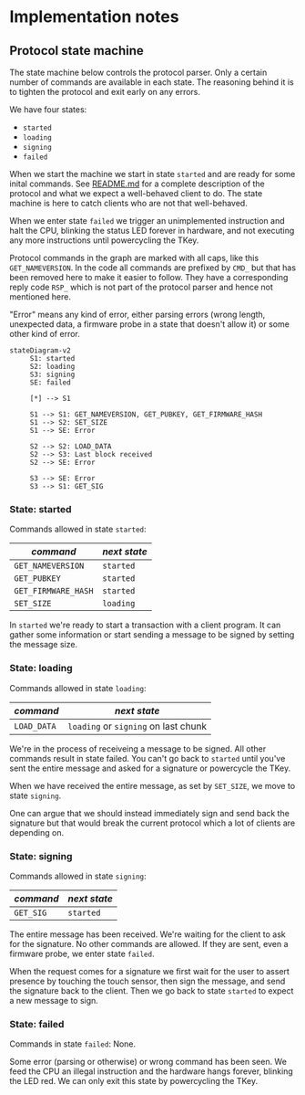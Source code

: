 # Implementation notes

## Protocol state machine

The state machine below controls the protocol parser. Only a certain
number of commands are available in each state. The reasoning behind
it is to tighten the protocol and exit early on any errors.

We have four states:

- `started`
- `loading`
- `signing`
- `failed`

When we start the machine we start in state `started` and are ready
for some inital commands. See [README.md](../README.md) for a complete
description of the protocol and what we expect a well-behaved client
to do. The state machine is here to catch clients who are not that
well-behaved.

When we enter state `failed` we trigger an unimplemented instruction
and halt the CPU, blinking the status LED forever in hardware, and not
executing any more instructions until powercycling the TKey.

Protocol commands in the graph are marked with all caps, like this
`GET_NAMEVERSION`. In the code all commands are prefixed by `CMD_` but
that has been removed here to make it easier to follow. They have a
corresponding reply code `RSP_` which is not part of the protocol
parser and hence not mentioned here.

"Error" means any kind of error, either parsing errors (wrong length,
unexpected data, a firmware probe in a state that doesn't allow it) or
some other kind of error.

```mermaid
stateDiagram-v2
     S1: started
     S2: loading
     S3: signing
     SE: failed

     [*] --> S1

     S1 --> S1: GET_NAMEVERSION, GET_PUBKEY, GET_FIRMWARE_HASH
     S1 --> S2: SET_SIZE
     S1 --> SE: Error

     S2 --> S2: LOAD_DATA
     S2 --> S3: Last block received
     S2 --> SE: Error

     S3 --> SE: Error
     S3 --> S1: GET_SIG
```

### State: started

Commands allowed in state `started`:

| *command*           | *next state* |
|---------------------|--------------|
| `GET_NAMEVERSION`   | `started`    |
| `GET_PUBKEY`        | `started`    |
| `GET_FIRMWARE_HASH` | `started`    |
| `SET_SIZE`          | `loading`    |

In `started` we're ready to start a transaction with a client program.
It can gather some information or start sending a message to be signed
by setting the message size.

### State: loading

Commands allowed in state `loading`:

| *command*   | *next state*                         |
|-------------|--------------------------------------|
| `LOAD_DATA` | `loading` or `signing` on last chunk |

We're in the process of receiveing a message to be signed. All other
commands result in state failed. You can't go back to `started` until
you've sent the entire message and asked for a signature or powercycle
the TKey.

When we have received the entire message, as set by `SET_SIZE`, we
move to state `signing`.

One can argue that we should instead immediately sign and send back
the signature but that would break the current protocol which a lot of
clients are depending on.

### State: signing

Commands allowed in state `signing`:

| *command* | *next state* |
|-----------|--------------|
| `GET_SIG` | `started`    |

The entire message has been received. We're waiting for the client to
ask for the signature. No other commands are allowed. If they are
sent, even a firmware probe, we enter state `failed`.

When the request comes for a signature we first wait for the user to
assert presence by touching the touch sensor, then sign the message,
and send the signature back to the client. Then we go back to state
`started` to expect a new message to sign.

### State: failed

Commands in state `failed`: None.

Some error (parsing or otherwise) or wrong command has been seen. We
feed the CPU an illegal instruction and the hardware hangs forever,
blinking the LED red. We can only exit this state by powercycling the
TKey.
